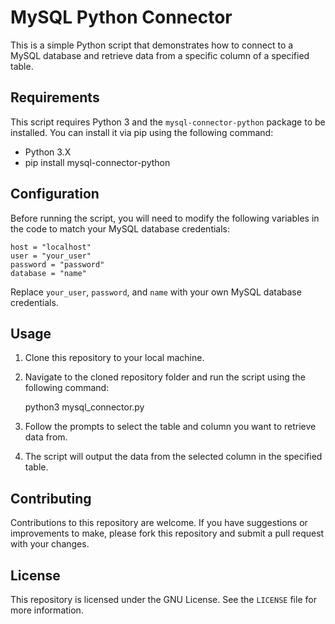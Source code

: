 ﻿# MySQL Python Connector

This is a simple Python script that demonstrates how to connect to a MySQL database and retrieve data from a specific column of a specified table.

## Requirements

This script requires Python 3 and the `mysql-connector-python` package to be installed. You can install it via pip using the following command:

- Python 3.X
- pip install mysql-connector-python

## Configuration

Before running the script, you will need to modify the following variables in the code to match your MySQL database credentials:

	host = "localhost"
	user = "your_user"
	password = "password"
	database = "name"


Replace `your_user`, `password`, and `name` with your own MySQL database credentials.

## Usage

1. Clone this repository to your local machine.
2. Navigate to the cloned repository folder and run the script using the following command:

	python3 mysql_connector.py

3. Follow the prompts to select the table and column you want to retrieve data from.
4. The script will output the data from the selected column in the specified table.

## Contributing

Contributions to this repository are welcome. If you have suggestions or improvements to make, please fork this repository and submit a pull request with your changes.

## License

This repository is licensed under the GNU License. See the `LICENSE` file for more information.

